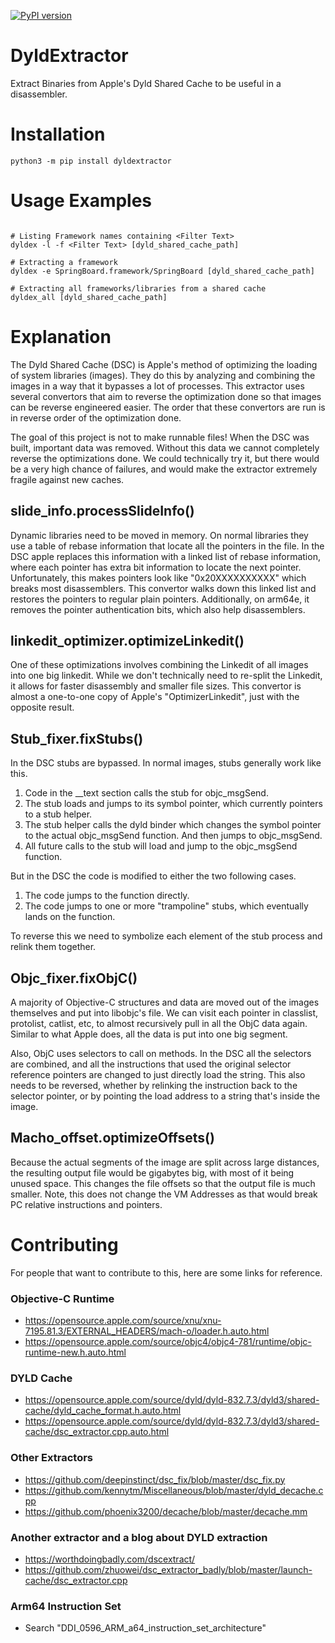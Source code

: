 [![PyPI version](https://badge.fury.io/py/dyldextractor.svg)](https://badge.fury.io/py/dyldextractor)
# DyldExtractor
Extract Binaries from Apple's Dyld Shared Cache to be useful in a disassembler.

# Installation

```
python3 -m pip install dyldextractor
```

# Usage Examples

```

# Listing Framework names containing <Filter Text>
dyldex -l -f <Filter Text> [dyld_shared_cache_path]

# Extracting a framework
dyldex -e SpringBoard.framework/SpringBoard [dyld_shared_cache_path]

# Extracting all frameworks/libraries from a shared cache
dyldex_all [dyld_shared_cache_path]

```

# Explanation
The Dyld Shared Cache (DSC) is Apple's method of optimizing the loading of system libraries (images). They do this by analyzing and combining the images in a way that it bypasses a lot of processes. This extractor uses several convertors that aim to reverse the optimization done so that images can be reverse engineered easier. The order that these convertors are run is in reverse order of the optimization done.

The goal of this project is not to make runnable files! When the DSC was built, important data was removed. Without this data we cannot completely reverse the optimizations done. We could technically try it, but there would be a very high chance of failures, and would make the extractor extremely fragile against new caches.

## slide_info.processSlideInfo()
Dynamic libraries need to be moved in memory. On normal libraries they use a table of rebase information that locate all the pointers in the file. In the DSC apple replaces this information with a linked list of rebase information, where each pointer has extra bit information to locate the next pointer. Unfortunately, this makes pointers look like "0x20XXXXXXXXXX" which breaks most disassemblers. This convertor walks down this linked list and restores the pointers to regular plain pointers. Additionally, on arm64e, it removes the pointer authentication bits, which also help disassemblers.

## linkedit_optimizer.optimizeLinkedit()
One of these optimizations involves combining the Linkedit of all images into one big linkedit. While we don't technically need to re-split the Linkedit, it allows for faster disassembly and smaller file sizes. This convertor is almost a one-to-one copy of Apple's "OptimizerLinkedit", just with the opposite result.

## Stub_fixer.fixStubs()
In the DSC stubs are bypassed. In normal images, stubs generally work like this.

1. Code in the __text section calls the stub for objc_msgSend.
2. The stub loads and jumps to its symbol pointer, which currently pointers to a stub helper.
3. The stub helper calls the dyld binder which changes the symbol pointer to the actual objc_msgSend function. And then jumps to objc_msgSend.
4. All future calls to the stub will load and jump to the objc_msgSend function.

But in the DSC the code is modified to either the two following cases.

1. The code jumps to the function directly.
2. The code jumps to one or more "trampoline" stubs, which eventually lands on the function.

To reverse this we need to symbolize each element of the stub process and relink them together.

## Objc_fixer.fixObjC()
A majority of Objective-C structures and data are moved out of the images themselves and put into libobjc's file. We can visit each pointer in classlist, protolist, catlist, etc, to almost recursively pull in all the ObjC data again. Similar to what Apple does, all the data is put into one big segment.

Also, ObjC uses selectors to call on methods. In the DSC all the selectors are combined, and all the instructions that used the original selector reference pointers are changed to just directly load the string. This also needs to be reversed, whether by relinking the instruction back to the selector pointer, or by pointing the load address to a string that's inside the image.

## Macho_offset.optimizeOffsets()
Because the actual segments of the image are split across large distances, the resulting output file would be gigabytes big, with most of it being unused space. This changes the file offsets so that the output file is much smaller. Note, this does not change the VM Addresses as that would break PC relative instructions and pointers.

# Contributing
For people that want to contribute to this, here are some links for reference.

### Objective-C Runtime
* https://opensource.apple.com/source/xnu/xnu-7195.81.3/EXTERNAL_HEADERS/mach-o/loader.h.auto.html
* https://opensource.apple.com/source/objc4/objc4-781/runtime/objc-runtime-new.h.auto.html

### DYLD Cache
* https://opensource.apple.com/source/dyld/dyld-832.7.3/dyld3/shared-cache/dyld_cache_format.h.auto.html
* https://opensource.apple.com/source/dyld/dyld-832.7.3/dyld3/shared-cache/dsc_extractor.cpp.auto.html

### Other Extractors
* https://github.com/deepinstinct/dsc_fix/blob/master/dsc_fix.py
* https://github.com/kennytm/Miscellaneous/blob/master/dyld_decache.cpp
* https://github.com/phoenix3200/decache/blob/master/decache.mm

### Another extractor and a blog about DYLD extraction
* https://worthdoingbadly.com/dscextract/
* https://github.com/zhuowei/dsc_extractor_badly/blob/master/launch-cache/dsc_extractor.cpp

### Arm64 Instruction Set
* Search "DDI_0596_ARM_a64_instruction_set_architecture"
